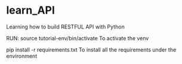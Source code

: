 # learn_API
Learning how to build RESTFUL API with Python

RUN:
source tutorial-env/bin/activate  To activate the venv

pip install -r requirements.txt   To install all the requirements under the environment

